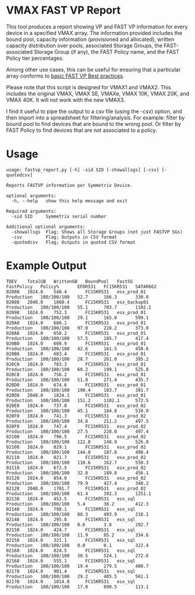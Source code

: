 # VMAX FAST VP Report

This tool produces a report showing VP and FAST VP information for every device in a specified VMAX array. The information provided includes the bound pool, capacity information (provisioned and allocated), written capacity distribution over pools, associated Storage Groups, the FAST-associated Storage Group (if any), the FAST Policy name, and the FAST Policy tier percentages.

Among other use cases, this can be useful for ensuring that a particular array conforms to [basic FAST VP Best practices](http://blog.scummins.com/?p=87).

Please note that this script is designed for VMAX1 and VMAX2. This includes the original VMAX, VMAX SE, VMAXe, VMAX 10K, VMAX 20K, and VMAX 40K. It will not work with the new VMAX3.

I find it useful to pipe the output to a csv file (using the -csv) option, and then import into a spreadsheet for filtering/analysis. For example: filter by bound pool to find devices that are bound to the wrong pool. Or filter by FAST Policy to find devices that are not associated to a policy.


# Usage

~~~
usage: fastvp_report.py [-h] -sid SID [-showallsgs] [-csv] [-quotedcsv]

Reports FASTVP information per Symmetrix Device.

optional arguments:
  -h, --help   show this help message and exit

Required arguments:
  -sid SID     Symmetrix serial number

Additional optional arguments:
  -showallsgs  Flag; Shows all Storage Groups (not just FASTVP SGs)
  -csv         Flag; Outputs in CSV format
  -quotedcsv   Flag; Outputs in quoted CSV format
~~~


# Example Output

```
TDEV    TotalGB   WrittenGB   BoundPool   FastSG                        FastPolicy   Policy%       EFDR531   FC15KR531   SATAR662
02080   1024.0    540.4       FC15KR531   esx_prod_01                   Production   100/100/100   52.7      166.3       330.0
02088   2048.0    1860.4      FC15KR531   esx_backup01                  Production   100/100/100   55.1      703.7       1102.1
02098   1024.0    752.3       FC15KR531   esx_prod_01                   Production   100/100/100   29.1      165.0       599.1
020A0   1024.0    686.1       FC15KR531   esx_prod_01                   Production   100/100/100   97.0      228.2       373.0
020A8   1024.0    658.2       FC15KR531   esx_prod_01                   Production   100/100/100   57.5      185.7       417.4
020B0   1024.0    608.9       FC15KR531   esx_prod_01                   Production   100/100/100   42.6      161.5       458.6
020B8   1024.0    683.4       FC15KR531   esx_prod_01                   Production   100/100/100   28.7      261.0       395.2
020C0   1024.0    783.3       FC15KR531   esx_prod_01                   Production   100/100/100   60.2      199.1       525.8
020C8   1024.0    756.2       FC15KR531   esx_prod_01                   Production   100/100/100   51.8      271.4       435.7
020D0   1024.0    674.6       FC15KR531   esx_prod_01                   Production   100/100/100   190.4     103.7       381.7
020D8   2048.0    1824.1      FC15KR531   esx_prod_01                   Production   100/100/100   151.2     1102.1      572.5
020E8   1024.0    737.8       FC15KR531   esx_prod_02                   Production   100/100/100   45.1      184.8       510.0
020F0   1024.0    741.3       FC15KR531   esx_prod_02                   Production   100/100/100   34.8      211.2       497.5
020F8   1024.0    747.4       FC15KR531   esx_prod_02                   Production   100/100/100   27.5      228.0       497.4
02100   1024.0    796.5       FC15KR531   esx_prod_02                   Production   100/100/100   122.8     148.9       526.8
02108   1024.0    829.1       FC15KR531   esx_prod_02                   Production   100/100/100   144.0     187.8       498.4
02110   1024.0    821.7       FC15KR531   esx_prod_02                   Production   100/100/100   110.6     162.7       550.3
02118   1024.0    672.5       FC15KR531   esx_prod_02                   Production   100/100/100   32.8      189.8       456.1
02120   1024.0    854.0       FC15KR531   esx_prod_02                   Production   100/100/100   79.9      427.4       348.2
02128   2048.0    1701.7      FC15KR531   esx_prod_02                   Production   100/100/100   61.4      392.3       1251.1
02138   1024.0    452.5       FC15KR531   esx_sql                       Production   100/100/100   5.4       38.2        412.3
02140   1024.0    798.1       FC15KR531   esx_sql                       Production   100/100/100   88.3      493.9       218.1
02148   1024.0    295.0       FC15KR531   esx_sql                       Production   100/100/100   0.6       3.8         292.7
02150   1024.0    424.7       FC15KR531   esx_sql                       Production   100/100/100   11.9      85.2        334.6
02158   1024.0    321.1       FC15KR531   esx_sql                       Production   100/100/100   0.0       0.1         322.4
02160   1024.0    824.5       FC15KR531   esx_sql                       Production   100/100/100   30.5      524.1       272.6
02168   1024.0    555.1       FC15KR531   esx_sql                       Production   100/100/100   19.4      279.5       408.7
02170   1024.0    901.4       FC15KR531   esx_sql                       Production   100/100/100   29.2      405.5       561.1
02178   1024.0    1014.0      FC15KR531   esx_sql                       Production   100/100/100   17.0      890.5       113.1
```
